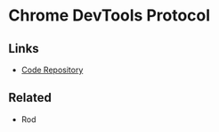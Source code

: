 # Chrome DevTools Protocol

## Links

- [Code Repository](https://github.com/ChromeDevTools/devtools-protocol)

## Related

- Rod
